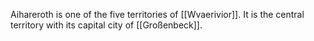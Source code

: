 Aihareroth is one of the five territories of [[Wvaerivior]]. It is the central territory with its capital city of [[Großenbeck]].